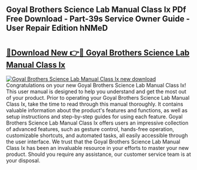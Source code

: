 ## Goyal Brothers Science Lab Manual Class Ix PDf Free Download - Part-39s Service Owner Guide - User Repair Edition hNMeD

# <h2><a href="http://bc57310.oget.top/?id=Goyal+Brothers+Science+Lab+Manual+Class+Ix">🔗Download New 👉🔴 Goyal Brothers Science Lab Manual Class Ix</a></h2>

[![Goyal Brothers Science Lab Manual Class Ix new download](https://i.imgur.com/5g1atiW.png)](http://bc57310.oget.top/?id=Goyal+Brothers+Science+Lab+Manual+Class+Ix)
Congratulations on your new Goyal Brothers Science Lab Manual Class Ix! This user manual is designed to help you understand and get the most out of your product. Prior to operating your Goyal Brothers Science Lab Manual Class Ix, take the time to read through this manual thoroughly. It contains valuable information about the product's features and functions, as well as setup instructions and step-by-step guides for using each feature. Goyal Brothers Science Lab Manual Class Ix offers users an impressive collection of advanced features, such as gesture control, hands-free operation, customizable shortcuts, and automated tasks, all easily accessible through the user interface. We trust that the Goyal Brothers Science Lab Manual Class Ix has been an invaluable resource in your efforts to master your new product. Should you require any assistance, our customer service team is at your disposal.
